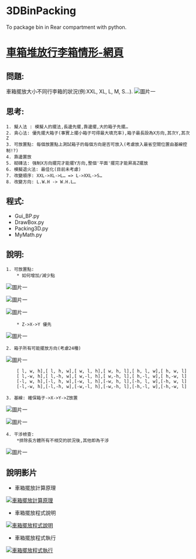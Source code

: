 # 3DBinPacking
To package bin in Rear compartment with python.

# [車箱堆放行李箱情形-網頁](https://ecardjimmy.github.io/3DBinPacking/)

## 問題: 
車箱擺放大小不同行李箱的狀況(例:XXL, XL, L, M, S…).
![圖片一](./3d_bin_packing.files/image001.png)
## 思考:
	1. 擬人法 : 模擬人的擺法,長邊先擺,靠邊擺,大的箱子先擺…
	2. 貪心法: 優先擺大箱子(事實上擺小箱子可得最大填充率),箱子最長設為X方向,其次Y,其次Z
	3. 可放置點: 每個放置點上測試箱子的每個方向是否可放入(考慮放入最省空間位置由基線控制!?)
	4. 靠邊置放
	5. 砌磚法: 强制X方向擺完才能擺Y方向,整個'平面'擺完才能昇高Z擺放
	6. 模擬退火法: 最佳化(目前未考慮)
	7. 改變順序: XXL->XL->L… => L->XXL->S…
  	8. 改變方向: L.W.H -> W.H.L…

## 程式:
* Gui_BP.py
* DrawBox.py
* Packing3D.py
* MyMath.py

## 說明:
	1. 可放置點:
		* 如何增加/減少點
![圖片一](./3d_bin_packing.files/image004.jpg)

![圖片一](./3d_bin_packing.files/image006.jpg)

![圖片一](./3d_bin_packing.files/image008.jpg)

		* Z->X->Y 優先
![圖片一](./3d_bin_packing.files/image010.jpg)

	2. 箱子所有可能擺放方向(考慮24種)
![圖片一](./3d_bin_packing.files/image012.jpg)

		[ l, w, h],[ l, h, w],[ w, l, h],[ w, h, l],[ h, l, w],[ h, w, l]
		[ l,-w, h],[ l,-h, w],[ w,-l, h],[ w,-h, l],[ h,-l, w],[ h,-w, l]
		[-l, w, h],[-l, h, w],[-w, l, h],[-w, h, l],[-h, l, w],[-h, w, l] 
		[-l,-w, h],[-l,-h, w],[-w,-l, h],[-w,-h, l],[-h,-l, w],[-h,-w, l] 

	3. 基線: 確保箱子->X->Y->Z放置
![圖片一](./3d_bin_packing.files/image014.jpg)

![圖片一](./3d_bin_packing.files/image016.jpg)

	4. 干涉檢查: 
		*排除長方體所有不相交的狀況後,其他即為干涉
![圖片一](./3d_bin_packing.files/image018.jpg)		
	
	
## 說明影片
- 車箱擺放計算原理

[![車箱擺放計算原理](http://img.youtube.com/vi/o3uxIBwZzhc/1.jpg)](http://www.youtube.com/watch?v=o3uxIBwZzhc)

- 車箱擺放程式說明

[![車箱擺放程式說明](http://img.youtube.com/vi/N7-DmCFpOLM/1.jpg)](http://www.youtube.com/watch?v=N7-DmCFpOLM)

- 車箱擺放程式執行

[![車箱擺放程式執行](http://img.youtube.com/vi/UdwiDG78Pqs/1.jpg)](http://www.youtube.com/watch?v=UdwiDG78Pqs)

